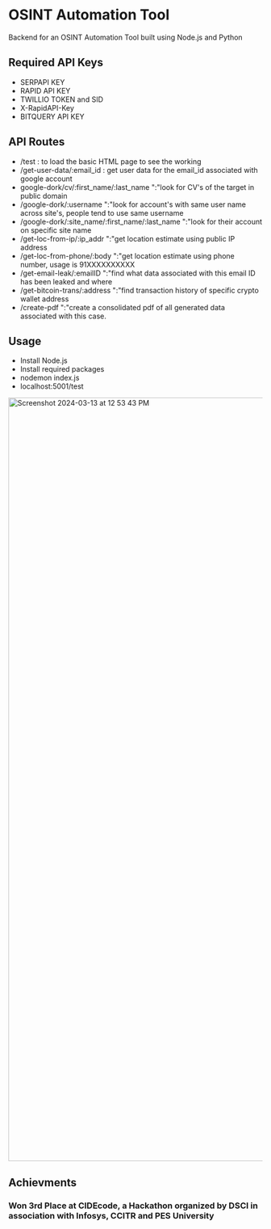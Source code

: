 # OSINT Automation Tool
 Backend for an OSINT Automation Tool built using Node.js and Python

## Required API Keys
- SERPAPI KEY
- RAPID API KEY
- TWILLIO TOKEN and SID
- X-RapidAPI-Key
- BITQUERY API KEY

## API Routes
- /test : to load the basic HTML page to see the working
- /get-user-data/:email_id : get user data for the email_id associated with google account
-  google-dork/cv/:first_name/:last_name ":"look for CV's of the target in public domain
- /google-dork/:username ":"look for account's with same user name across site's, people tend to use same username
- /google-dork/:site_name/:first_name/:last_name ":"look for their account on specific site name
- /get-loc-from-ip/:ip_addr ":"get location estimate using public IP address
- /get-loc-from-phone/:body ":"get location estimate using phone number, usage is 91XXXXXXXXXX
- /get-email-leak/:emailID ":"find what data associated with this email ID has been leaked and where
- /get-bitcoin-trans/:address ":"find transaction history of specific crypto wallet address
- /create-pdf ":"create a consolidated pdf of all generated data associated with this case. 

## Usage 
- Install Node.js
- Install required packages
- nodemon index.js
- localhost:5001/test
<img width="1512" alt="Screenshot 2024-03-13 at 12 53 43 PM" src="https://github.com/krishshah17/OSINT-Automation-Tool/assets/26605210/ea9d1251-6ac0-4585-b350-d115274963ae">

## Achievments
### Won 3rd Place at CIDEcode, a Hackathon organized by DSCI in association with Infosys, CCITR and PES University
